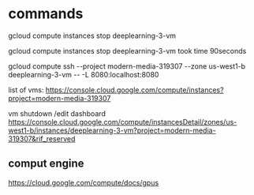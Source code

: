 # commands

gcloud compute instances stop deeplearning-3-vm

gcloud compute instances stop deeplearning-3-vm
took time 90seconds

gcloud compute ssh --project modern-media-319307 --zone us-west1-b deeplearning-3-vm -- -L 8080:localhost:8080



list of vms:
https://console.cloud.google.com/compute/instances?project=modern-media-319307


vm shutdown /edit dashboard
https://console.cloud.google.com/compute/instancesDetail/zones/us-west1-b/instances/deeplearning-3-vm?project=modern-media-319307&rif_reserved



comput engine
--------------
https://cloud.google.com/compute/docs/gpus

